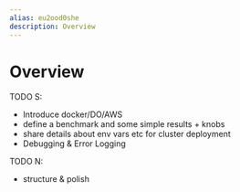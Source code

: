 ```yaml
---
alias: eu2ood0she
description: Overview
---
```


# Overview

TODO S:

- Introduce docker/DO/AWS
- define a benchmark and some simple results + knobs
- share details about env vars etc for cluster deployment
- Debugging & Error Logging

TODO N:

- structure & polish
